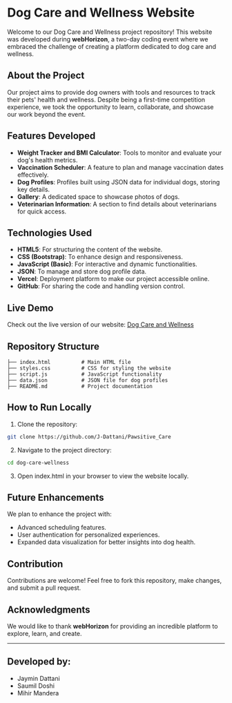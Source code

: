 # Dog Care and Wellness Website  

Welcome to our Dog Care and Wellness project repository! This website was developed during **webHorizon**, a two-day coding event where we embraced the challenge of creating a platform dedicated to dog care and wellness.  

## About the Project  
Our project aims to provide dog owners with tools and resources to track their pets' health and wellness. Despite being a first-time competition experience, we took the opportunity to learn, collaborate, and showcase our work beyond the event.  

## Features Developed  
- **Weight Tracker and BMI Calculator**: Tools to monitor and evaluate your dog's health metrics.  
- **Vaccination Scheduler**: A feature to plan and manage vaccination dates effectively.  
- **Dog Profiles**: Profiles built using JSON data for individual dogs, storing key details.  
- **Gallery**: A dedicated space to showcase photos of dogs.  
- **Veterinarian Information**: A section to find details about veterinarians for quick access.  

## Technologies Used  
- **HTML5**: For structuring the content of the website.  
- **CSS (Bootstrap)**: To enhance design and responsiveness.  
- **JavaScript (Basic)**: For interactive and dynamic functionalities.  
- **JSON**: To manage and store dog profile data.  
- **Vercel**: Deployment platform to make our project accessible online.  
- **GitHub**: For sharing the code and handling version control.  

## Live Demo  
Check out the live version of our website: [Dog Care and Wellness](https://pawsitive-care.vercel.app/)  

## Repository Structure  
```plaintext
├── index.html          # Main HTML file  
├── styles.css          # CSS for styling the website  
├── script.js           # JavaScript functionality  
├── data.json           # JSON file for dog profiles  
├── README.md           # Project documentation
```

## How to Run Locally

1. Clone the repository:
```bash
git clone https://github.com/J-Dattani/Pawsitive_Care
```

2. Navigate to the project directory:
```bash
cd dog-care-wellness
```

3. Open index.html in your browser to view the website locally.


## Future Enhancements  

We plan to enhance the project with:  
- Advanced scheduling features.  
- User authentication for personalized experiences.  
- Expanded data visualization for better insights into dog health.  

## Contribution  

Contributions are welcome! Feel free to fork this repository, make changes, and submit a pull request.  

## Acknowledgments  

We would like to thank **webHorizon** for providing an incredible platform to explore, learn, and create.  

---  

## Developed by:
- Jaymin Dattani  
- Saumil Doshi  
- Mihir Mandera  

